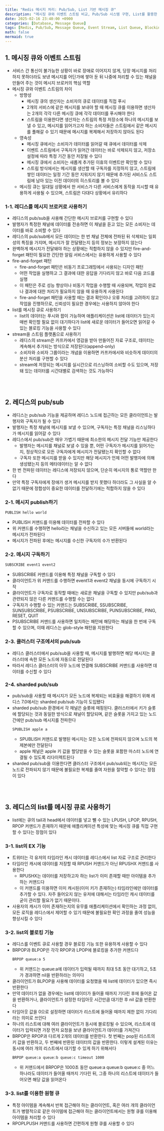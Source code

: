 ```yaml
---
title: "Redis 메시지 처리: Pub/Sub, List 기반 메시징 큐"
description: "메시징 큐와 이벤트 스트림 비교, Pub/Sub 시스템 구현, List를 활용한 메시징 큐 구축 방법"
date: 2025-02-16 23:40:00 +0900
categories: [Database, Message Queue]
tags: [Redis, Pub/Sub, Message Queue, Event Stream, List Queue, Blocking Operations]
math: false
mermaid: true
---
```


## 1. 메시징 큐와 이벤트 스트림
- 서비스 간 통신이 불가능한 상황이 바로 장애로 이어지지 않게, 당장 메시지를 처리하지 못하더라도 보낸 메시지를 어딘가에 쌓아 둔 뒤 나중에 처리할 수 있는 채널을 만들어 주는 것이 메시지 브로커의 핵심 역할
- 메시징 큐와 이벤트 스트림의 차이
  - 방향성
    - 메시징 큐의 생산자는 소비자의 큐로 데이터를 직접 푸시
    - 2개의 서비스에 같은 메시지를 보내야 할 때 메시징 큐를 이용하면 생산자는 2개의 각각 다른 메시징 큐에 각각 데이터를 푸시해야 한다
    - 스트림을 이용한다면 생산자는 스트림의 특정 저장소에 하나의 메시지를 보낼 수 있고, 메시지를 읽어가고자 하는 소비자들은 스트림에서 같은 메시지를 풀해갈 수 있기 때문에 메시지를 복제해서 저장하지 않아도 된다
  - 영속성
    - 메시징 큐에서는 소비자가 데이터를 읽어갈 때 큐에서 데이터를 삭제
    - 이벤트 스트림에서 구독자가 읽어간 데이터는 바로 삭제되지 않고, 저장소 설정에 따라 특정 기간 동안 저장될 수 있다
    - 메시징 큐에서 소비자는 새롭게 추가된 이휴의 이벤트만 확인할 수 있다
    - 스트림 방식에서는 메시지를 생산할 때 구독자를 지정하지 않고, 스트림에 쌓인 데이터는 일정 기간 동안 지워지지 않기 때문에 추가된 서비스도 스트림에 남아 있는 이전 데이터의 히스토리를 볼 수 있다
  - 메시징 큐는 일대일 상황에서 한 서비스가 다른 서비스에게 동작을 지시할 때 유용하게 사용될 수 있으며, 스트림은 다대다 상황에서 유리하다

### 1-1. 레디스를 메시지 브로커로 사용하기
- 레디스의 pub/sub을 사용해 간단한 메시지 브로커를 구현할 수 있다
- 발행자가 특정한 채널에 데이터를 전송하면 이 채널을 듣고 있는 모든 소비자는 데이터를 바로 소비할 수 있다
- 레디스의 pub/sub에서 모든 데이터는 한 번 채널 전체에 전파된 뒤 삭제되는 일회성의 특징을 가지며, 메시지가 잘 전달됐는지 등의 정보는 보장하지 않는다
- 완벽하게 메시지가 전달돼야 하는 상황에는 적합하지 않을 수 있지만 fire-and-forget 패턴이 필요한 간단한 알림 서비스에서는 유용하게 사용할 수 있다
- fire-and-forget 패턴
  - fire-and-forget 패턴은 비동기 프로그래밍에서 사용되는 디자인 패턴
  - 어떤 작업을 실행하고 그 결과에 대한 응답을 기다리지 않고 바로 다음 코드를 실행
  - 이 패턴은 주로 성능 향상이나 비동기 작업을 수행할 때 사용되며, 작업의 완료나 결과에 대한 처리가 필요하지 않을 때 유용하게 사용된다
  - fire-and-forget 패턴을 사용할 때는 결과 확인이나 오류 처리를 고려하지 않고 작업을 진행하므로, 신뢰성이 필요한 경우에는 사용하지 않아야 한다
- list를 메시징 큐로 사용하기
  - list의 데이터는 푸시와 팝이 가능하며 애플리케이션은 list에 데이터가 있는지 매번 확인할 필요 없이 대기하다가 list에 새로운 데이터가 들어오면 읽어갈 수 있는 블로킹 기능을 사용할 수 있다
- stream을 스트림 플랫폼으로 사용하기
  - 레디스의 stream은 카프카에서 영감을 받아 만들어진 자료 구조로, 데이터는 계속해서 추가되는 방식으로 저장된다(append-only)
  - 소비자와 소비자 그룹이라는 개념을 이용하면 카프카에서와 비슷하게 데이터의 분산 처리를 구현할 수 있다
  - stream에 저장되는 메시지를 실시간으로 리스닝하여 소비할 수도 있으며, 저장돼 있는 데이터를 시간대별로 검색하는 것도 가능하다

<br>
<br>

## 2. 레디스의 pub/sub
- 레디스는 pub/sub 기능을 제공하며 레디스 노드에 접근하는 모든 클라이언트는 발행자와 구독자가 될 수 있다
- 발행자는 특정 채널에 메시지를 보낼 수 있으며, 구독자는 특정 채널을 리스닝하다가 메시지를 읽어갈 수 있다
- 레디스에서 pub/sub은 매우 가볍기 때문에 최소한의 메시지 전달 기능만 제공한다
  - 발행자는 메시지를 채널로 보낼 수 있을 뿐, 어떤 구독자가 메시지를 읽어가는지, 정상적으로 모든 구독자에게 메시지가 전달됐는지 확인할 수 없다
  - 구독자 또한 메시지를 받을 수 있지만 해당 메시지가 언제 어떤 발행자에 의해 생성됐는지 등의 메타데이터는 알 수 없다
- 한 번 전파된 데이터는 레디스에 저장되지 않으며, 단순히 메시지의 통로 역할만 한다
- 만약 특정 구독자에게 장애가 생겨 메시지를 받지 못했다 하더라도 그 사실을 알 수 없기 때문에 정합성이 중요한 데이터를 전달하기에는 적합하지 않을 수 있다

### 2-1. 메시지 publish하기
```
PUBLISH hello world
```
- PUBLISH 커맨드를 이용해 데이터를 전파할 수 있다
- 위 커맨드를 수행하면 hello라는 채널을 수신하고 있는 모든 서버들에 world라는 메시지가 전파된다
- 메시지가 전파된 후에는 메시지를 수신한 구독자의 수가 반환된다

### 2-2. 메시지 구독하기
```
SUBSCRIBE event1 event2
```
- SUBSCRIBE 커맨드를 이용해 특정 채널을 구독할 수 있다
- 클라이언트가 위 커맨드를 수행하면 event1과 event2 채널을 동시에 구독하기 시작
- 클라이언트가 구독자로 동작할 때에는 새로운 채널을 구독할 수 있지만 pub/sub과 관련되지 않은 다른 커맨드를 수행할 수는 없다
- 구독자가 수행할 수 있는 커맨드는 SUBSCRIBE, SSUBSCRIBE, SUNSUBSCRIBE, PSUBSCRIBE, UNSUBSCRIBE, PUNSUBSCRIBE, PING, RESET, QUIT
- PSUBSCRIBE 커맨드를 사용하면 일치하는 패턴에 해당하는 채널을 한 번에 구독할 수 있으며, 이때 레디스는 glob-style 패턴을 지원한다

### 2-3. 클러스터 구조에서의 pub/sub
- 레디스 클러스터에서 pub/sub을 사용할 때, 메시지를 발행하면 해당 메시지는 클러스터에 속한 모든 노드에 자동으로 전달된다
- 따라서 레디스 클러스터의 아무 노드에 연결해 SUBSCRIBE 커맨드를 사용하면 데이터를 수신할 수 있다

### 2-4. sharded pub/sub
- pub/sub을 사용할 때 메시지가 모든 노드에 복제되는 비효율을 해결하기 위해 레디스 7.0에서는 sharded pub/sub 기능이 도입됐다
- sharded pub/sub 환경에서 각 채널은 슬롯에 매핑된다. 클러스터에서 키가 슬롯에 할당되는 것과 동일한 방식으로 채널이 할당되며, 같은 슬롯을 가지고 있는 노드 간에만 pub/sub 메시지를 전파한다
  ```
  SPUBLISH apple a
  ```
  - SPUBLISH 커맨드로 발행된 메시지는 모든 노드에 전파되지 않으며 노드의 복제본에만 전달된다
  - apple 채널은 apple 키 값을 할당받을 수 있는 슬롯을 포함한 마스터 노드에 연결될 수 있도록 리다이렉트된다
- sharded pub/sub을 이용한다면 클러스터 구조에서 pub/sub되는 메시지는 모든 노드로 전파되지 않기 때문에 불필요한 복제를 줄여 자원을 절약할 수 있다는 장점이 있다

<br>
<br>

## 3. 레디스의 list를 메시징 큐로 사용하기
- list에는 큐의 tail과 head에서 데이터를 넣고 뺄 수 있는 LPUSH, LPOP, RPUSH, RPOP 커맨드가 존재하기 때문에 애플리케이션 특성에 맞는 메시징 큐를 직접 구현할 수 있다는 장점이 있다

### 3-1. list의 EX 기능
- 트위터는 각 유저의 타임라인 캐시 데이터를 레디스에서 list 자료 구조로 관리한다
- 타임라인 캐시에 데이터를 저장할 때 RPUSH 커맨드가 아닌 RPUSHX 커맨드를 사용한다
  - RPUSHX는 데이터를 저장하고자 하는 list가 이미 존재할 때만 아이템을 추가하는 커맨드다
  - 이 커맨드를 이용하면 이미 캐시된(이미 키가 존재하는) 타임라인에만 데이터를 추가할 수 있다. 자주 들어오지 않는 유저에 대해서는 타임라인 캐시 데이터를 굳이 관리할 필요가 없기 때문이다.
- 사용자의 캐시가 이미 존재하는지의 유무를 애플리케이션에서 확인하는 과정 없이, 모든 로직을 레디스에서 제어할 수 있기 때문에 불필요한 확인 과정을 줄여 성능을 향상시킬 수 있다

### 3-2. list의 블로킹 기능
- 레디스를 이벤트 큐로 사용할 경우 블로킹 기능 또한 유용하게 사용할 수 있다
- BRPOP과 BLPOP은 각각 RPOP과 LPOP에 블로킹을 추가한 커맨드다
  ```
  BRPOP queue:a 5
  ```
  - 위 커맨드는 queue:a에 데이터가 입력될 때까지 최대 5초 동안 대기하고, 5초가 경과하면 nil을 반환하라는 의미다
- 클라이언트가 BLPOP을 사용해 데이터를 요청했을 때 list에 데이터가 있으면 즉시 반환한다
- 만약 데이터가 없을 경우에는 list에 데이터가 들어올 때까지 기다린 후에 들어온 값을 반환하거나, 클라이언트가 설정한 타임아웃 시간만큼 대기한 후 nil 값을 반환한다
- 타임아웃 값을 0으로 설정하면 데이터가 리스트에 들어올 때까지 제한 없이 기다리라는 의미로 쓰인다
- 하나의 리스트에 대해 여러 클라이언트가 동시에 블로킹될 수 있으며, 리스트에 데이터가 입력되면 가장 먼저 요청을 보낸 클라이언트가 데이터를 가져간다
- BRPOP은 RPOP과 다르게 2개의 데이터를 반환한다. 첫 번째는 pop된 리스트의 키 값을 반환하고, 두 번째에 반환된 데이터의 값을 반환한다. 이렇게 설계된 이유는 동시에 여러 개의 리스트에서 대기할 수 있게 하기 위해서다
  ```
  BRPOP queue:a queue:b queue:c timeout 1000
  ```
  - 위 커맨드에서 BRPOP은 1000초 동안 queue:a queue:b queue:c 중 어느 하나라도 데이터가 들어올 때까지 기다린 뒤, 그중 하나의 리스트에 데이터가 들어오면 해당 값을 읽어온다

### 3-3. list를 이용한 원형 큐
- 특정 아이템을 계속해서 반복 접근해야 하는 클라이언트, 혹은 여러 개의 클라이언트가 병렬적으로 같은 아이템에 접근해야 하는 클라이언트에서는 원형 큐를 이용해 아이템을 처리할 수 있다
- RPOPLPUSH 커맨드를 사용하면 간편하게 원형 큐를 사용할 수 있다